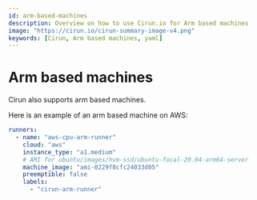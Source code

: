 ```yaml
---
id: arm-based-machines
description: Overview on how to use Cirun.io for Arm based machines
image: "https://cirun.io/cirun-summary-image-v4.png"
keywords: [Cirun, Arm based machines, yaml]
---
```


# Arm based machines

<head>
  <body className="other-extra-body-class" />
  <title>Cirun Docs</title>
  <meta data-rh="true" name="twitter:card" content="summary_large_image" />
  <meta name="twitter:site" content="https://docs.cirun.io" />
  <meta name="twitter:title" content="Cirun Documentation" />
  <meta name="twitter:description" content="Overview on how to use Cirun.io for Arm based machines" />
  <meta name="twitter:image" content="https://docs.cirun.io/img/cirun-summary-image-v4.png" />
</head>

Cirun also supports arm based machines.

Here is an example of an arm based machine on AWS:

```yml
runners:
  - name: "aws-cpu-arm-runner"
    cloud: "aws"
    instance_type: "a1.medium"
    # AMI for ubuntu/images/hvm-ssd/ubuntu-focal-20.04-arm64-server
    machine_image: "ami-0229f8cfc24033d05"
    preemptible: false
    labels:
      - "cirun-arm-runner"
```
